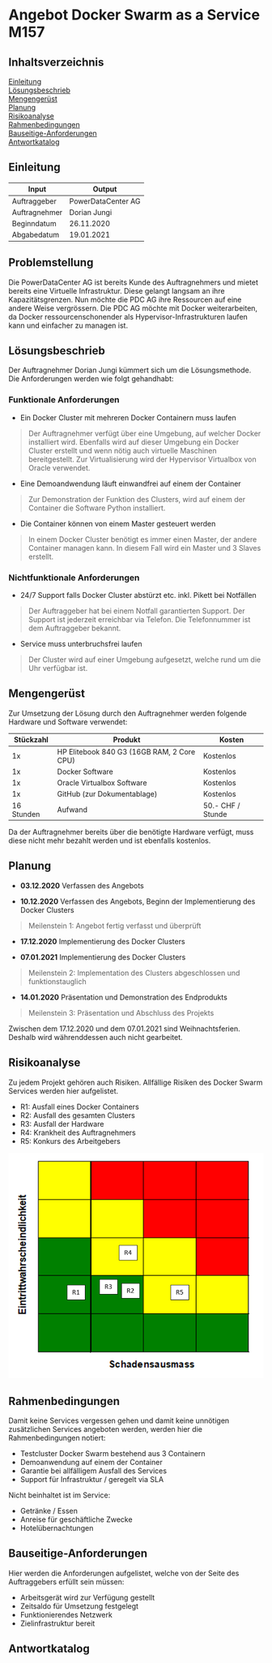 # Angebot Docker Swarm as a Service M157

## Inhaltsverzeichnis

[Einleitung](#Einleitung)  
[Lösungsbeschrieb](#Lösungsbeschrieb)  
[Mengengerüst](#Mengengerüst)  
[Planung](#Planung)  
[Risikoanalyse](#Risikoanalyse)  
[Rahmenbedingungen](#Rahmenbedingungen)  
[Bauseitige-Anforderungen](#Bauseitige-Anforderungen)  
[Antwortkatalog](#Antwortkatalog)  

<a name="Einleitung"/>
<a name="Lösungsbeschrieb"/>
<a name="Mengengerüst"/>
<a name="Planung"/>
<a name="Risikoanalyse"/>
<a name="Rahmenbedingungen"/>
<a name="Bauseitige-Anforderungen"/>
<a name="Antwortkatalog"/>

## Einleitung

| Input  | Output |
| ------------- | ------------- |
| Auftraggeber  | PowerDataCenter AG  |
| Auftragnehmer  | Dorian Jungi  |  
| Beginndatum  | 26.11.2020  |
| Abgabedatum  | 19.01.2021  |

## Problemstellung

Die PowerDataCenter AG ist bereits Kunde des Auftragnehmers und mietet bereits eine Virtuelle Infrastruktur. Diese gelangt langsam an ihre Kapazitätsgrenzen. Nun möchte die PDC AG ihre Ressourcen auf eine andere Weise vergrössern. Die PDC AG möchte mit Docker weiterarbeiten, da Docker ressourcenschonender als Hypervisor-Infrastrukturen laufen kann und einfacher zu managen ist.

## Lösungsbeschrieb

Der Auftragnehmer Dorian Jungi kümmert sich um die Lösungsmethode. Die Anforderungen werden wie folgt gehandhabt:

### Funktionale Anforderungen

- Ein Docker Cluster mit mehreren Docker Containern muss laufen
> Der Auftragnehmer verfügt über eine Umgebung, auf welcher Docker installiert wird. Ebenfalls wird auf dieser Umgebung ein Docker Cluster erstellt und wenn nötig auch virtuelle Maschinen bereitgestellt. Zur Virtualisierung wird der Hypervisor Virtualbox von Oracle verwendet.
- Eine Demoandwendung läuft einwandfrei auf einem der Container
> Zur Demonstration der Funktion des Clusters, wird auf einem der Container die Software Python installiert. 
- Die Container können von einem Master gesteuert werden
> In einem Docker Cluster benötigt es immer einen Master, der andere Container managen kann. In diesem Fall wird ein Master und 3 Slaves erstellt.

### Nichtfunktionale Anforderungen

- 24/7 Support falls Docker Cluster abstürzt etc. inkl. Pikett bei Notfällen
> Der Auftraggeber hat bei einem Notfall garantierten Support. Der Support ist jederzeit erreichbar via Telefon. Die Telefonnummer ist dem Auftraggeber bekannt.
- Service muss unterbruchsfrei laufen
> Der Cluster wird auf einer Umgebung aufgesetzt, welche rund um die Uhr verfügbar ist. 

## Mengengerüst

Zur Umsetzung der Lösung durch den Auftragnehmer werden folgende Hardware und Software verwendet:

| Stückzahl | Produkt | Kosten |
| ------------- | ------------- | ------------- |
| 1x | HP Elitebook 840 G3 (16GB RAM, 2 Core CPU) | Kostenlos |
| 1x | Docker Software | Kostenlos |  
| 1x | Oracle Virtualbox Software | Kostenlos  |
| 1x | GitHub (zur Dokumentablage)  | Kostenlos |
| 16 Stunden | Aufwand  | 50.- CHF / Stunde |


Da der Auftragnehmer bereits über die benötigte Hardware verfügt, muss diese nicht mehr bezahlt werden und ist ebenfalls kostenlos.

## Planung

- **03.12.2020**
Verfassen des Angebots

- **10.12.2020**
Verfassen des Angebots, Beginn der Implementierung des Docker Clusters
> Meilenstein 1: Angebot fertig verfasst und überprüft

- **17.12.2020**
Implementierung des Docker Clusters

- **07.01.2021**
Implementierung des Docker Clusters
> Meilenstein 2: Implementation des Clusters abgeschlossen und funktionstauglich

- **14.01.2020**
Präsentation und Demonstration des Endprodukts
> Meilenstein 3: Präsentation und Abschluss des Projekts

Zwischen dem 17.12.2020 und dem 07.01.2021 sind Weihnachtsferien. Deshalb wird währenddessen auch nicht gearbeitet.

## Risikoanalyse
Zu jedem Projekt gehören auch Risiken. Allfällige Risiken des Docker Swarm Services werden hier aufgelistet.

- R1: Ausfall eines Docker Containers
- R2: Ausfall des gesamten Clusters
- R3: Ausfall der Hardware
- R4: Krankheit des Auftragnehmers
- R5: Konkurs des Arbeitgebers

![pic not found](https://github.com/dorian1142/M157/blob/main/RIsikoanalyse.PNG)

## Rahmenbedingungen
Damit keine Services vergessen gehen und damit keine unnötigen zusätzlichen Services angeboten werden, werden hier die Rahmenbedingungen notiert:

- Testcluster Docker Swarm bestehend aus 3 Containern
- Demoanwendung auf einem der Container
- Garantie bei allfälligem Ausfall des Services
- Support für Infrastruktur / geregelt via SLA

Nicht beinhaltet ist im Service:

- Getränke / Essen
- Anreise für geschäftliche Zwecke
- Hotelübernachtungen

## Bauseitige-Anforderungen
Hier werden die Anforderungen aufgelistet, welche von der Seite des Auftraggebers erfüllt sein müssen:

- Arbeitsgerät wird zur Verfügung gestellt
- Zeitsaldo für Umsetzung festgelegt
- Funktionierendes Netzwerk
- Zielinfrastruktur bereit

## Antwortkatalog   

